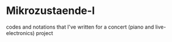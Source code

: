 # Mikrozustaende-I
codes and notations that I've written for a concert (piano and live-electronics) project 
